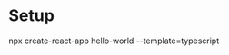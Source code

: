# Setup

npx create-react-app hello-world --template=typescript
<!-- --template=typescript / 指定なし=> cra-template(javascript) -->
